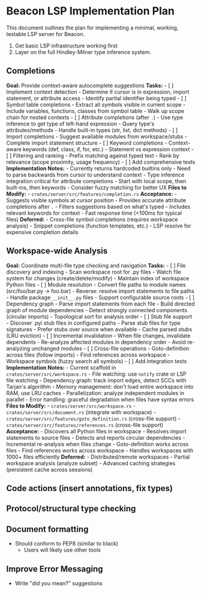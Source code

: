 # Beacon LSP Implementation Plan

This document outlines the plan for implementing a minimal, working, testable LSP server for Beacon.

1. Get basic LSP infrastructure working first
2. Layer on the full Hindley-Milner type inference system.

## Completions

**Goal:** Provide context-aware autocomplete suggestions
**Tasks:**
    - [ ] Implement context detection
        - Determine if cursor is in expression, import statement, or attribute access
        - Identify partial identifier being typed
    - [ ] Symbol table completions
        - Extract all symbols visible in current scope
        - Include variables, functions, classes from symbol table
        - Walk up scope chain for nested contexts
    - [ ] Attribute completions (after `.`)
        - Use type inference to get type of left-hand expression
        - Query type's attributes/methods
        - Handle built-in types (str, list, dict methods)
    - [ ] Import completions
        - Suggest available modules from workspace/stubs
        - Complete import statement structure
    - [ ] Keyword completions
        - Context-aware keywords (def, class, if, for, etc.)
        - Statement vs expression context
    - [ ] Filtering and ranking
        - Prefix matching against typed text
        - Rank by relevance (scope proximity, usage frequency)
    - [ ] Add comprehensive tests
**Implementation Notes:**
    - Currently returns hardcoded builtins only
    - Need to parse backwards from cursor to understand context
    - Type inference integration critical for attribute completions
    - Start with local scope, then built-ins, then keywords
    - Consider fuzzy matching for better UX
**Files to Modify:**
    - `crates/server/src/features/completion.rs`
**Acceptance:**
    - Suggests visible symbols at cursor position
    - Provides accurate attribute completions after `.`
    - Filters suggestions based on what's typed
    - Includes relevant keywords for context
    - Fast response time (<100ms for typical files)
**Deferred:**
    - Cross-file symbol completions (requires workspace analysis)
    - Snippet completions (function templates, etc.)
    - LSP resolve for expensive completion details

## Workspace-wide Analysis

**Goal:** Coordinate multi-file type checking and navigation
**Tasks:**
    - [ ] File discovery and indexing
        - Scan workspace root for .py files
        - Watch file system for changes (create/delete/modify)
        - Maintain index of workspace Python files
    - [ ] Module resolution
        - Convert file paths to module names (src/foo/bar.py → foo.bar)
        - Reverse: resolve import statements to file paths
        - Handle package `__init__.py` files
        - Support configurable source roots
    - [ ] Dependency graph
        - Parse import statements from each file
        - Build directed graph of module dependencies
        - Detect strongly connected components (circular imports)
        - Topological sort for analysis order
    - [ ] Stub file support
        - Discover .pyi stub files in configured paths
        - Parse stub files for type signatures
        - Prefer stubs over source when available
        - Cache parsed stubs (LRU eviction)
    - [ ] Incremental invalidation
        - When file changes, invalidate dependents
        - Re-analyze affected modules in dependency order
        - Avoid re-analyzing unchanged modules
    - [ ] Cross-file operations
        - Goto-definition across files (follow imports)
        - Find references across workspace
        - Workspace symbols (fuzzy search all symbols)
    - [ ] Add integration tests
**Implementation Notes:**
    - Current scaffold in `crates/server/src/workspace.rs`
    - File watching: use `notify` crate or LSP file watching
    - Dependency graph: track import edges, detect SCCs with Tarjan's algorithm
    - Memory management: don't load entire workspace into RAM, use LRU caches
    - Parallelization: analyze independent modules in parallel
    - Error handling: graceful degradation when files have syntax errors
**Files to Modify:**
    - `crates/server/src/workspace.rs`
    - `crates/server/src/document.rs` (integrate with workspace)
    - `crates/server/src/features/goto_definition.rs` (cross-file support)
    - `crates/server/src/features/references.rs` (cross-file support)
**Acceptance:**
    - Discovers all Python files in workspace
    - Resolves import statements to source files
    - Detects and reports circular dependencies
    - Incremental re-analysis when files change
    - Goto-definition works across files
    - Find references works across workspace
    - Handles workspaces with 1000+ files efficiently
**Deferred:**
    - Distributed/remote workspaces
    - Partial workspace analysis (analyze subset)
    - Advanced caching strategies (persistent cache across sessions)

## Code actions (insert annotations, fix types)

## Protocol/structural type checking

## Document formatting

- Should conform to PEP8 (similar to black)
    - Users will likely use other tools

## Improve Error Messaging

- Write "did you mean?" suggestions
